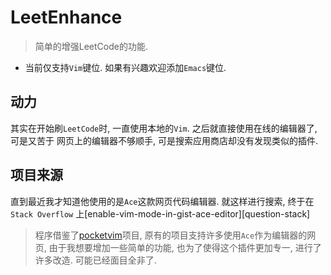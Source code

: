 # LeetEnhance

> 简单的增强LeetCode的功能.

* 当前仅支持`Vim`键位. 如果有兴趣欢迎添加`Emacs`键位.


## 动力

  其实在开始刷`LeetCode`时, 一直使用本地的`Vim`. 之后就直接使用在线的编辑器了, 可是又苦于
网页上的编辑器不够顺手, 可是搜索应用商店却没有发现类似的插件.


## 项目来源

 直到最近我才知道他使用的是`Ace`这款网页代码编辑器. 就这样进行搜索, 终于在`Stack Overflow`
上[enable-vim-mode-in-gist-ace-editor][question-stack]

> 程序借鉴了[pocketvim][pocketvim]项目, 原有的项目支持许多使用`Ace`作为编辑器的网页, 
> 由于我想要增加一些简单的功能, 也为了使得这个插件更加专一, 进行了许多改造. 可能已经面目全非了.




[pocketvim]: https://github.com/NickTomlin/pocketvim
[question-sack]: https://stackoverflow.com/questions/15485153/enable-vim-mode-in-gist-ace-editor/20231327
